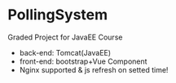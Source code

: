 # PollingSystem

Graded Project for JavaEE Course

* back-end: Tomcat(JavaEE)
* front-end: bootstrap+Vue Component
* Nginx supported & js refresh on setted time!
